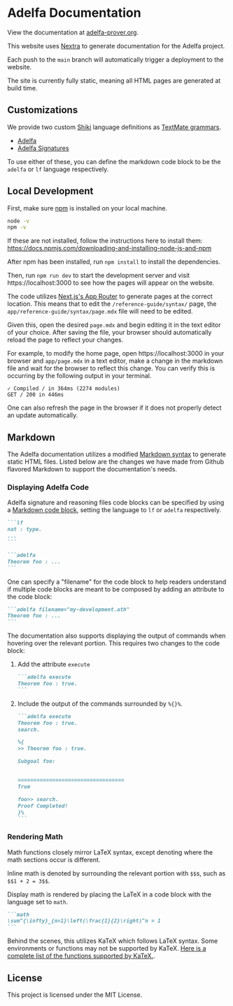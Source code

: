 # Adelfa Documentation

View the documentation at [adelfa-prover.org](https://adelfa-prover.org).

This website uses [Nextra](https://nextra.site) to generate documentation for
the Adelfa project.

Each push to the `main` branch will automatically trigger a deployment to the
website.

The site is currently fully static, meaning all HTML pages are generated at
build time.

## Customizations

We provide two custom [Shiki](https://shiki.matsu.io/) language definitions as [TextMate
grammars](https://macromates.com/manual/en/language_grammars).

- [Adelfa](syntax/adelfa.tmLanguage.json)
- [Adelfa Signatures](syntax/lf.tmLanguage.json)

To use either of these, you can define the markdown code block to be the
`adelfa` or `lf` language respectively.

## Local Development

First, make sure [npm](https://npmjs.com) is installed on your local machine.

```bash
node -v
npm -v
```

If these are not installed, follow the instructions here to install them: https://docs.npmjs.com/downloading-and-installing-node-js-and-npm

After npm has been installed, run `npm install` to install the dependencies.

Then, run `npm run dev` to start the development server and visit
https://localhost:3000 to see how the pages will appear on the website.

The code utilizes [Next.js's App Router](https://nextjs.org/docs) to generate
pages at the correct location. This means that to edit the
`/reference-guide/syntax/` page, the `app/reference-guide/syntax/page.mdx` file
will need to be edited.

Given this, open the desired `page.mdx` and begin editing it in the text editor
of your choice. After saving the file, your browser should automatically reload
the page to reflect your changes.

For example, to modify the home page, open https://localhost:3000 in your
browser and `app/page.mdx` in a text editor, make a change in the markdown file
and wait for the browser to reflect this change. You can verify this is
occurring by the following output in your terminal.

```
✓ Compiled / in 364ms (2274 modules)
GET / 200 in 446ms
```

One can also refresh the page in the browser if it does not properly detect an
update automatically.

## Markdown

The Adelfa documentation utilizes a modified [Markdown syntax](https://docs.github.com/en/get-started/writing-on-github/getting-started-with-writing-and-formatting-on-github/basic-writing-and-formatting-syntax) to generate static
HTML files. Listed below are the changes we have made from Github flavored Markdown
to support the documentation's needs.

### Displaying Adelfa Code

Adelfa signature and reasoning files code blocks can be specified by using a
[Markdown code block](https://docs.github.com/en/get-started/writing-on-github/working-with-advanced-formatting/creating-and-highlighting-code-blocks),
setting the language to `lf` or `adelfa` respectively.

````md
```lf
nat : type.
...
```

```adelfa
Theorem foo : ...
```
````

One can specify a "filename" for the code block to help readers understand if
multiple code blocks are meant to be composed by adding an attribute to the code
block:

````md
```adelfa filename="my-development.ath"
Theorem foo : ...
```
````

The documentation also supports displaying the output of commands when hovering
over the relevant portion. This requires two changes to the code block:

1. Add the attribute `execute`

   ````md
   ```adelfa execute
   Theorem foo : true.
   ```
   ````

2. Include the output of the commands surrounded by `%{}%`.

   ````md
   ```adelfa execute
   Theorem foo : true.
   search.

   %{
   >> Theorem foo : true.

   Subgoal foo:


   ==================================
   True

   foo>> search.
   Proof Completed!
   }%
   ```
   ````

### Rendering Math

Math functions closely mirror LaTeX syntax, except denoting where the math
sections occur is different.

Inline math is denoted by surrounding the relevant portion with `$$`s, such as
`$$1 + 2 = 3$$`.

Display math is rendered by placing the LaTeX in a code block with the language
set to `math`.

````md
```math
\sum^{\infty}_{n=1}\left(\frac{1}{2}\right)^n = 1
```
````

Behind the scenes, this utilizes KaTeX which follows LaTeX syntax. Some
environments or functions may not be supported by KaTeX. [Here is a complete
list of the functions supported by KaTeX.](https://katex.org/docs/supported).

## License

This project is licensed under the MIT License.
